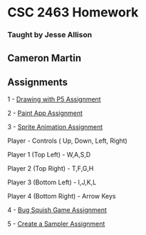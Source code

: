 
# CSC 2463 Homework

### Taught by Jesse Allison

## Cameron Martin

## Assignments

1 - [Drawing with P5 Assignment](Drawing%20with%20P5/index.html)

2 - [Paint App Assignment](Paint%20App/index.html)

3 - [Sprite Animation Assignment](Sprite%20Animation/index.html)

Player - Controls ( Up, Down, Left, Right)

Player 1 (Top Left) - W,A,S,D 

Player 2 (Top Right) -  T,F,G,H

Player 3 (Bottom Left) - I,J,K,L

Player 4 (Bottom Right) - Arrow Keys

4 - [Bug Squish Game Assignment](Bug%20Squish%20Game/index.html)

5 - [Create a Sampler Assignment](Create%20a%20Sampler/index.html)
